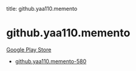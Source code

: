title: github.yaa110.memento
# github.yaa110.memento


[Google Play Store](https://play.google.com/store/apps/details?id=github.yaa110.memento)


* [github.yaa110.memento-580](./github.yaa110.memento-580/)